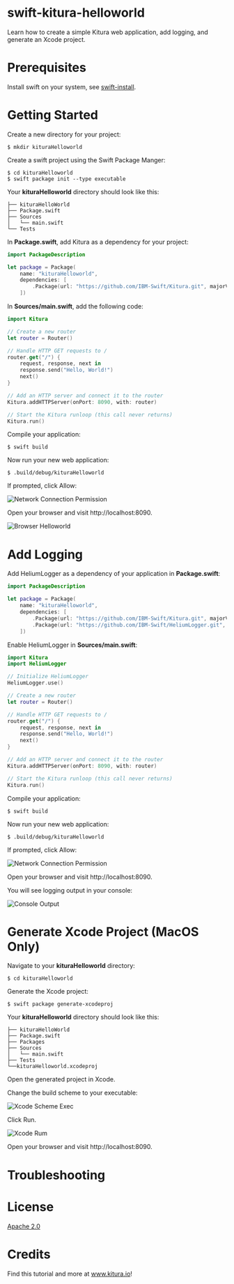 # swift-kitura-helloworld

Learn how to create a simple Kitura web application, add logging, and generate an Xcode project.

# Prerequisites

Install swift on your system, see [swift-install](https://github.com/IBM/swift-install).

# Getting Started

Create a new directory for your project:

```
$ mkdir kituraHelloworld
```

Create a swift project using the Swift Package Manger:

```
$ cd kituraHelloworld
$ swift package init --type executable
```

Your **kituraHelloworld** directory should look like this:

```
├── kituraHelloWorld
├── Package.swift
├── Sources
│   └── main.swift
└── Tests
```

In **Package.swift**, add Kitura as a dependency for your project:

```swift
import PackageDescription

let package = Package(
    name: "kituraHelloworld",
    dependencies: [
        .Package(url: "https://github.com/IBM-Swift/Kitura.git", majorVersion: 1, minor: 6)
    ])
```

In **Sources/main.swift**, add the following code:

```swift
import Kitura

// Create a new router
let router = Router()

// Handle HTTP GET requests to /
router.get("/") {
    request, response, next in
    response.send("Hello, World!")
    next()
}

// Add an HTTP server and connect it to the router
Kitura.addHTTPServer(onPort: 8090, with: router)

// Start the Kitura runloop (this call never returns)
Kitura.run()
```

Compile your application:

```
$ swift build
```

Now run your new web application:

```
$ .build/debug/kituraHelloworld
```

If prompted, click Allow:

![Network Connection Permission](docs/swift-connection-prompt.png)

Open your browser and visit http://localhost:8090.

![Browser Helloworld](docs/swift-helloworld.png)

# Add Logging

Add HeliumLogger as a dependency of your application in **Package.swift**:

```swift
import PackageDescription

let package = Package(
    name: "kituraHelloworld",
    dependencies: [
        .Package(url: "https://github.com/IBM-Swift/Kitura.git", majorVersion: 1, minor: 6),
        .Package(url: "https://github.com/IBM-Swift/HeliumLogger.git", majorVersion: 1, minor: 6)
    ])
```

Enable HeliumLogger in **Sources/main.swift**:

```swift
import Kitura
import HeliumLogger

// Initialize HeliumLogger
HeliumLogger.use()

// Create a new router
let router = Router()

// Handle HTTP GET requests to /
router.get("/") {
    request, response, next in
    response.send("Hello, World!")
    next()
}

// Add an HTTP server and connect it to the router
Kitura.addHTTPServer(onPort: 8090, with: router)

// Start the Kitura runloop (this call never returns)
Kitura.run()
```

Compile your application:

```
$ swift build
```

Now run your new web application:

```
$ .build/debug/kituraHelloworld
```

If prompted, click Allow:

![Network Connection Permission](docs/swift-connection-prompt.png)

Open your browser and visit http://localhost:8090.

You will see logging output in your console:

![Console Output](docs/swift-logging.png)

# Generate Xcode Project (MacOS Only)

Navigate to your **kituraHelloworld** directory:

```
$ cd kituraHelloworld
```

Generate the Xcode project:

```
$ swift package generate-xcodeproj
```

Your **kituraHelloworld** directory should look like this:

```
├── kituraHelloWorld
├── Package.swift
├── Packages
├── Sources
│   └── main.swift
├── Tests
└──kituraHelloworld.xcodeproj
```

Open the generated project in Xcode.

Change the build scheme to your executable:

![Xcode Scheme Exec](docs/swift-xcode-exe.png)

Click Run.

![Xcode Rum](docs/swift-xcode-run.png)

Open your browser and visit http://localhost:8090.

# Troubleshooting

# License
[Apache 2.0](LICENSE)

# Credits
Find this tutorial and more at www.kitura.io!
